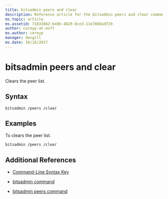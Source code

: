 ```yaml
---
title: bitsadmin peers and clear
description: Reference article for the bitsadmin peers and clear command, which clears the peer list.
ms.topic: article
ms.assetid: 71833862-be86-4829-8ce3-11e7869adf29
author: coreyp-at-msft
ms.author: coreyp
manager: dongill
ms.date: 10/16/2017
---
```


# bitsadmin peers and clear

Clears the peer list.

## Syntax

```
bitsadmin /peers /clear
```

## Examples

To clears the peer list.

```
bitsadmin /peers /clear
```

## Additional References

- [Command-Line Syntax Key](command-line-syntax-key.md)

- [bitsadmin command](bitsadmin.md)

- [bitsadmin peers command](bitsadmin-peers.md)
